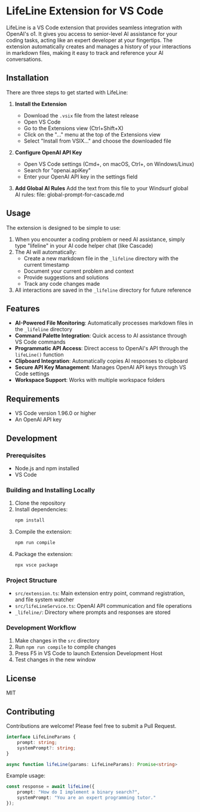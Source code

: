 # LifeLine Extension for VS Code

LifeLine is a VS Code extension that provides seamless integration with OpenAI's o1. It gives you access to senior-level AI assistance for your coding tasks, acting like an expert developer at your fingertips. The extension automatically creates and manages a history of your interactions in markdown files, making it easy to track and reference your AI conversations.

## Installation

There are three steps to get started with LifeLine:

1. **Install the Extension**
   - Download the `.vsix` file from the latest release
   - Open VS Code
   - Go to the Extensions view (Ctrl+Shift+X)
   - Click on the "..." menu at the top of the Extensions view
   - Select "Install from VSIX..." and choose the downloaded file

2. **Configure OpenAI API Key**
   - Open VS Code settings (Cmd+, on macOS, Ctrl+, on Windows/Linux)
   - Search for "openai.apiKey"
   - Enter your OpenAI API key in the settings field

3. **Add Global AI Rules**
   Add the text from this file to your Windsurf global AI rules:
   file: global-prompt-for-cascade.md

## Usage

The extension is designed to be simple to use:

1. When you encounter a coding problem or need AI assistance, simply type "lifeline" in your AI code helper chat (like Cascade)
2. The AI will automatically:
   - Create a new markdown file in the `_lifeline` directory with the current timestamp
   - Document your current problem and context
   - Provide suggestions and solutions
   - Track any code changes made
3. All interactions are saved in the `_lifeline` directory for future reference

## Features

- **AI-Powered File Monitoring**: Automatically processes markdown files in the `_lifeline` directory
- **Command Palette Integration**: Quick access to AI assistance through VS Code commands
- **Programmatic API Access**: Direct access to OpenAI's API through the `lifeLine()` function
- **Clipboard Integration**: Automatically copies AI responses to clipboard
- **Secure API Key Management**: Manages OpenAI API keys through VS Code settings
- **Workspace Support**: Works with multiple workspace folders

## Requirements

- VS Code version 1.96.0 or higher
- An OpenAI API key

## Development

### Prerequisites
- Node.js and npm installed
- VS Code

### Building and Installing Locally

1. Clone the repository
2. Install dependencies:
   ```bash
   npm install
   ```
3. Compile the extension:
   ```bash
   npm run compile
   ```
4. Package the extension:
   ```bash
   npx vsce package
   ```

### Project Structure
- `src/extension.ts`: Main extension entry point, command registration, and file system watcher
- `src/lifeLineService.ts`: OpenAI API communication and file operations
- `_lifeline/`: Directory where prompts and responses are stored

### Development Workflow
1. Make changes in the `src` directory
2. Run `npm run compile` to compile changes
3. Press F5 in VS Code to launch Extension Development Host
4. Test changes in the new window

## License

MIT

## Contributing

Contributions are welcome! Please feel free to submit a Pull Request.

```typescript
interface LifeLineParams {
    prompt: string;
    systemPrompt?: string;
}

async function lifeLine(params: LifeLineParams): Promise<string>
```

Example usage:
```typescript
const response = await lifeLine({
    prompt: "How do I implement a binary search?",
    systemPrompt: "You are an expert programming tutor."
});
